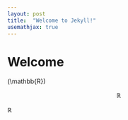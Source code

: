 ```yaml
---
layout: post
title:  "Welcome to Jekyll!"
usemathjax: true
---
```


# Welcome

\(\mathbb{R}\)

$$\mathbb{R}$$

$\mathbb{R}$
